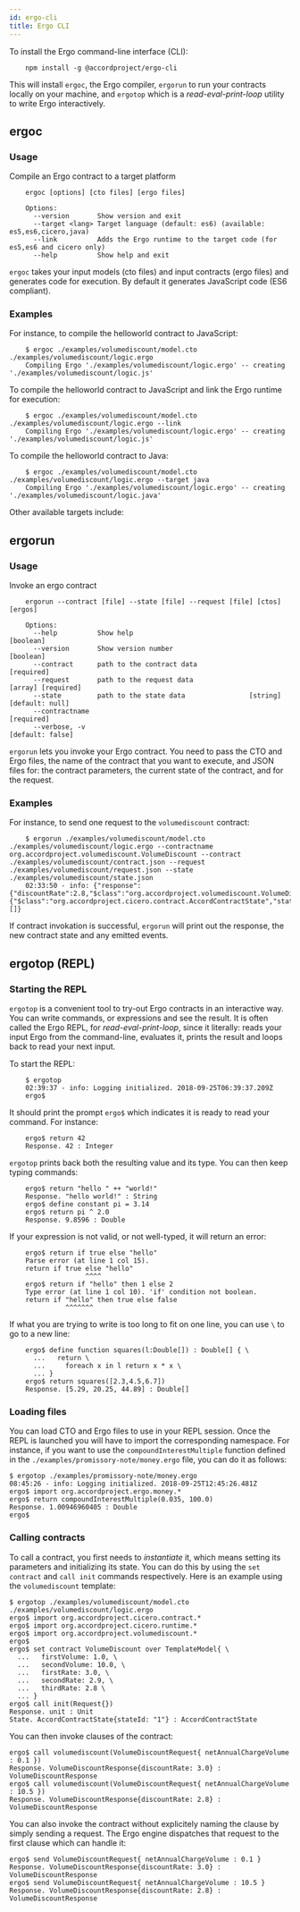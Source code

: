 ```yaml
---
id: ergo-cli
title: Ergo CLI
---
```


To install the Ergo command-line interface (CLI):

```term
    npm install -g @accordproject/ergo-cli
```

This will install `ergoc`, the Ergo compiler, `ergorun` to run your contracts locally on your machine, and `ergotop` which is a _read-eval-print-loop_ utility to write Ergo interactively.

## ergoc

### Usage

Compile an Ergo contract to a target platform

```term
    ergoc [options] [cto files] [ergo files]

    Options:
      --version       Show version and exit
      --target <lang> Target language (default: es6) (available: es5,es6,cicero,java)
      --link          Adds the Ergo runtime to the target code (for es5,es6 and cicero only)
      --help          Show help and exit
```

`ergoc` takes your input models (cto files) and input contracts (ergo files) and generates code for execution. By default it generates JavaScript code (ES6 compliant).

### Examples

For instance, to compile the helloworld contract to JavaScript:

```term
    $ ergoc ./examples/volumediscount/model.cto ./examples/volumediscount/logic.ergo
    Compiling Ergo './examples/volumediscount/logic.ergo' -- creating './examples/volumediscount/logic.js'
```

To compile the helloworld contract to JavaScript and link the Ergo runtime for execution:

```term
    $ ergoc ./examples/volumediscount/model.cto ./examples/volumediscount/logic.ergo --link
    Compiling Ergo './examples/volumediscount/logic.ergo' -- creating './examples/volumediscount/logic.js'
```

To compile the helloworld contract to Java:

```term
    $ ergoc ./examples/volumediscount/model.cto ./examples/volumediscount/logic.ergo --target java
    Compiling Ergo './examples/volumediscount/logic.ergo' -- creating './examples/volumediscount/logic.java'
```

Other available targets include: 

## ergorun

### Usage

Invoke an ergo contract

```term
    ergorun --contract [file] --state [file] --request [file] [ctos] [ergos]

    Options:
      --help          Show help                                            [boolean]
      --version       Show version number                                  [boolean]
      --contract      path to the contract data                           [required]
      --request       path to the request data                    [array] [required]
      --state         path to the state data                [string] [default: null]
      --contractname                                                      [required]
      --verbose, -v                                                 [default: false]
```

`ergorun` lets you invoke your Ergo contract. You need to pass the CTO and Ergo files, the name of the contract that you want to execute, and JSON files for: the contract parameters, the current state of the contract, and for the request.

### Examples

For instance, to send one request to the `volumediscount` contract:

```term
    $ ergorun ./examples/volumediscount/model.cto ./examples/volumediscount/logic.ergo --contractname org.accordproject.volumediscount.VolumeDiscount --contract ./examples/volumediscount/contract.json --request ./examples/volumediscount/request.json --state ./examples/volumediscount/state.json
    02:33:50 - info: {"response":{"discountRate":2.8,"$class":"org.accordproject.volumediscount.VolumeDiscountResponse"},"state":{"$class":"org.accordproject.cicero.contract.AccordContractState","stateId":"1"},"emit":[]}
```

If contract invokation is successful, `ergorun` will print out the response, the new contract state and any emitted events.

## ergotop (REPL)

### Starting the REPL

`ergotop` is a convenient tool to try-out Ergo contracts in an interactive way. You can write commands, or expressions and see the result. It is often called the Ergo REPL, for _read-eval-print-loop_, since it literally: reads your input Ergo from the command-line, evaluates it, prints the result and loops back to read your next input.

To start the REPL:

```
    $ ergotop
    02:39:37 - info: Logging initialized. 2018-09-25T06:39:37.209Z
    ergo$ 
```

It should print the prompt `ergo$` which indicates it is ready to read your command. For instance:

```ergo
    ergo$ return 42
    Response. 42 : Integer
```

`ergotop` prints back both the resulting value and its type. You can then keep typing commands:

```ergo
    ergo$ return "hello " ++ "world!"
    Response. "hello world!" : String
    ergo$ define constant pi = 3.14
    ergo$ return pi ^ 2.0
    Response. 9.8596 : Double
```

If your expression is not valid, or not well-typed, it will return an error:

```ergo
    ergo$ return if true else "hello"
    Parse error (at line 1 col 15). 
    return if true else "hello"
                   ^^^^        
    ergo$ return if "hello" then 1 else 2
    Type error (at line 1 col 10). 'if' condition not boolean.
    return if "hello" then true else false
              ^^^^^^^
```

If what you are trying to write is too long to fit on one line, you can use `\` to go to a new line:

```ergo
    ergo$ define function squares(l:Double[]) : Double[] { \
      ...   return \
      ...     foreach x in l return x * x \
      ... }
    ergo$ return squares([2.3,4.5,6.7])
    Response. [5.29, 20.25, 44.89] : Double[]
```

### Loading files

You can load CTO and Ergo files to use in your REPL session. Once the REPL is launched you will have to import the corresponding namespace. For instance, if you want to use the `compoundInterestMultiple` function defined in the `./examples/promissory-note/money.ergo` file, you can do it as follows:

```ergo
$ ergotop ./examples/promissory-note/money.ergo 
08:45:26 - info: Logging initialized. 2018-09-25T12:45:26.481Z
ergo$ import org.accordproject.ergo.money.*
ergo$ return compoundInterestMultiple(0.035, 100.0)
Response. 1.00946960405 : Double
ergo$ 
```

### Calling contracts

To call a contract, you first needs to _instantiate_ it, which means setting its parameters and initializing its state. You can do this by using the `set contract` and `call init` commands respectively. Here is an example using the `volumediscount` template:

```ergo
$ ergotop ./examples/volumediscount/model.cto ./examples/volumediscount/logic.ergo 
ergo$ import org.accordproject.cicero.contract.*
ergo$ import org.accordproject.cicero.runtime.*
ergo$ import org.accordproject.volumediscount.*
ergo$ 
ergo$ set contract VolumeDiscount over TemplateModel{ \
  ...   firstVolume: 1.0, \
  ...   secondVolume: 10.0, \
  ...   firstRate: 3.0, \
  ...   secondRate: 2.9, \
  ...   thirdRate: 2.8 \
  ... }
ergo$ call init(Request{})
Response. unit : Unit
State. AccordContractState{stateId: "1"} : AccordContractState
```

You can then invoke clauses of the contract:

```ergo
ergo$ call volumediscount(VolumeDiscountRequest{ netAnnualChargeVolume : 0.1 })
Response. VolumeDiscountResponse{discountRate: 3.0} : VolumeDiscountResponse
ergo$ call volumediscount(VolumeDiscountRequest{ netAnnualChargeVolume : 10.5 })
Response. VolumeDiscountResponse{discountRate: 2.8} : VolumeDiscountResponse
```

You can also invoke the contract without explicitely naming the clause by simply sending a request. The Ergo engine dispatches that request to the first clause which can handle it:
```ergo
ergo$ send VolumeDiscountRequest{ netAnnualChargeVolume : 0.1 }
Response. VolumeDiscountResponse{discountRate: 3.0} : VolumeDiscountResponse
ergo$ send VolumeDiscountRequest{ netAnnualChargeVolume : 10.5 }
Response. VolumeDiscountResponse{discountRate: 2.8} : VolumeDiscountResponse
```

